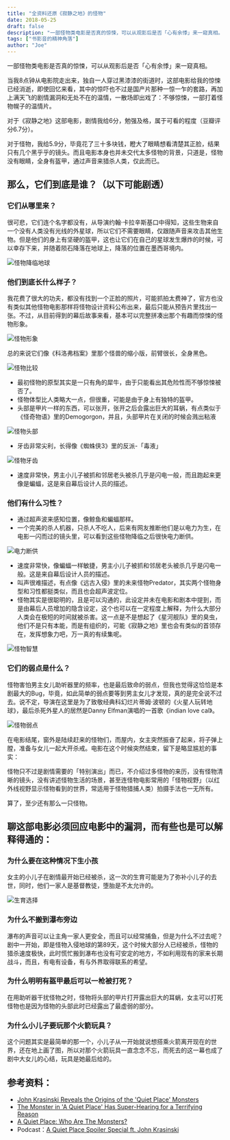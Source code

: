 ```yaml
---
title: "全资料还原《寂静之地》的怪物"
date: 2018-05-25
draft: false
description: "一部怪物类电影是否真的惊悚，可以从观影后是否「心有余悸」来一窥真相。本文将全面分析《寂静之地》中的怪物：它们的来源、外形特征、习性以及弱点。"
tags: ["书影音的精神角落"]
author: "Joe"
---
```


一部怪物类电影是否真的惊悚，可以从观影后是否「心有余悸」来一窥真相。

当我8点钟从电影院走出来，独自一人穿过黑漆漆的街道时，这部电影给我的惊悚已经消逝，即使回忆来看，其中的惊吓也不过是国产片那种一惊一乍的套路，再加上满天飞的剧情漏洞和无处不在的温情，一散场即出戏了：不够惊悚，一部打着怪物幌子的温情片。

对于《寂静之地》这部电影，剧情我给6分，勉强及格，属于可看的程度（豆瓣评分6.7分）。

对于怪物，我给5.9分，毕竟花了三十多块钱，瞪大了眼睛想看清楚其正脸，结果只有几个黑乎乎的镜头。而且电影本身也并未交代太多怪物的背景，只道是，怪物没有眼睛，全身有盔甲，通过声音来猎杀人类，仅此而已。

## 那么，它们到底是谁？（以下可能剧透）

### 它们从哪里来？

很可悲，它们连个名字都没有，从导演约翰·卡拉辛斯基口中得知，这些生物来自一个没有人类没有光线的外星球，所以它们不需要眼睛，仅跟随声音来攻击其他生物。但是他们的身上有坚硬的盔甲，这也让它们在自己的星球发生爆炸的时候，可以幸存下来，并随着陨石降落在地球上，降落的位置在墨西哥境内。

![怪物降临地球](/images/posts/a-quiet-place-monster-analysis/monster-arrival.webp)

### 他们到底长什么样子？

我花费了很大的功夫，都没有找到一个正脸的照片，可能抓拍太费神了，官方也没有类似其他怪物电影那样将怪物设计资料公布出来，最后只能从预告片里找出一张。不过，从目前得到的幕后故事来看，基本可以完整拼凑出那个有趣而惊悚的怪物形象。

![怪物形象](/images/posts/a-quiet-place-monster-analysis/monster-appearance.webp)

总的来说它们像《科洛弗档案》里那个怪兽的缩小版，前臂很长，全身黑色。

![怪物比较](/images/posts/a-quiet-place-monster-analysis/monster-comparison.webp)

- 最初怪物的原型其实是一只有角的犀牛，由于只能看出其危险性而不够惊悚被否了。
- 怪物体型比人类略大一点，但很重，可能是由于身上有独特的盔甲。
- 头部是甲片一样的东西，可以张开，张开之后会露出巨大的耳蜗，有点类似于《怪奇物语》里的Demogorgon，并且，头部甲片在关闭的时候会溅出粘液

![怪物头部](/images/posts/a-quiet-place-monster-analysis/monster-head.webp)

- 牙齿非常尖利，长得像《蜘蛛侠3》里的反派-「毒液」

![怪物牙齿](/images/posts/a-quiet-place-monster-analysis/monster-teeth.webp)

- 速度非常快，男主小儿子被抓和邻居老头被杀几乎是闪电一般，而且跑起来更像是蝙蝠，这是来自幕后设计人员的描述。

### 他们有什么习性？

- 通过超声波来感知位置，像鲸鱼和蝙蝠那样。
- 一个完美的杀人机器，只杀人不吃人，后来有网友推断他们是以电力为生，在电影一闪而过的镜头里，可以看到这些怪物降临之后很快电力断供。

![电力断供](/images/posts/a-quiet-place-monster-analysis/power-outage.webp)

- 速度非常快，像蝙蝠一样敏捷，男主小儿子被抓和邻居老头被杀几乎是闪电一般。这是来自幕后设计人员的描述。
- 叫声很难描述，有点像《远古入侵》里的未来怪物Predator，其实两个怪物身型和习性都挺类似，而且也会超声波定位。
- 怪物其实是很聪明的，且是可以沟通的，此设定并未在电影和剧本中提到，而是由幕后人员增加的隐含设定，这个也可以在一定程度上解释，为什么大部分人类会在极短的时间就被杀害。这一点是不是想起了《星河舰队》里的臭虫，他们不是只有本能，而是有组织的，可能《寂静之地》里也会有类似的首领存在，发挥想象力吧，万一真的有续集呢。

![怪物智慧](/images/posts/a-quiet-place-monster-analysis/monster-intelligence.webp)

### 它们的弱点是什么？

怪物害怕男主女儿助听器里的频率，也是最后致命的弱点，但我也觉得这恰恰是本剧最大的Bug，毕竟，如此简单的弱点要等到男主女儿才发现，真的是完全说不过去。说不定，导演在这里是为了致敬经典科幻烂片蒂姆·波顿的《火星人玩转地球》，最后杀死外星人的居然是Danny Elfman演唱的一首歌《indian love cal》。

![怪物弱点](/images/posts/a-quiet-place-monster-analysis/monster-weakness.webp)

在电影结尾，窗外是陆续赶来的怪物们，而屋内，女主突然振奋了起来，将子弹上膛，准备与女儿一起大开杀戒。电影在这个时候突然结束，留下是略显尴尬的事实：

怪物只不过是剧情需要的「特别演出」而已，不介绍过多怪物的来历，没有怪物清晰的镜头，没有讲述怪物生活的场景，甚至连怪物电影常用的「怪物视野」（以红外线视野显示怪物看到的世界，常适用于怪物猎捕人类）拍摄手法也一无所有。

算了，至少还有那么一只怪物。

## 聊这部电影必须回应电影中的漏洞，而有些也是可以解释得通的：

### 为什么要在这种情况下生小孩

女主的小儿子在剧情最开始已经被杀，这一次的生育可能是为了弥补小儿子的去世，同时，他们一家人是基督教徒，堕胎是不太允许的。

![生育选择](/images/posts/a-quiet-place-monster-analysis/pregnancy-choice.webp)

### 为什么不搬到瀑布旁边

瀑布的声音可以让主角一家人更安全，而且可以经常捕鱼，但是为什么不过去呢？剧中一开始，即是怪物入侵地球的第89天，这个时候大部分人已经被杀，怪物的猎杀速度极快，此时慌忙搬到瀑布也没有可安定的地方，不如利用现有的家来长期战斗，而且，有电有设备，有与外界取得联系的希望。

### 为什么明明有盔甲最后可以一枪被打死？

在用助听器干扰怪物之时，怪物将头部的甲片打开露出巨大的耳蜗，女主可以打死怪物也是因为怪物的头部此时已经露出了最虚弱的部分。

### 为什么小儿子要玩那个火箭玩具？

这个问题其实是最简单的那一个，小儿子从一开始就说想搭乘火箭离开现在的世界，还在地上画了图，所以对那个火箭玩具一直念念不忘，而死去的这一幕也成了剧中大女儿的心结，玩具是她最后给的。

## 参考资料：

- [John Krasinski Reveals the Origins of the 'Quiet Place' Monsters](http://collider.com/a-quiet-place-monsters-explained/#john-krasinski)
- [The Monster in 'A Quiet Place' Has Super-Hearing for a Terrifying Reason](https://www.inverse.com/article/43674-a-quiet-place-monster-origins-alien-invasion)
- [A Quiet Place: Who Are The Monsters?](http://www.denofgeek.com/us/movies/a-quiet-place/272349/a-quiet-place-who-are-the-monsters)
- Podcast：[A Quiet Place Spoiler Special ft. John Krasinski](https://soundcloud.com/empiremagazine/a-quiet-place-spoiler-special-ft-john-krasinski) 